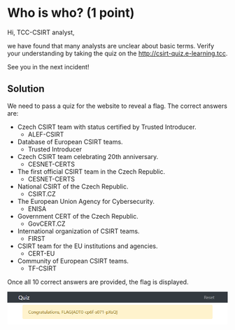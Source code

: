 # Who is who? (1 point)

Hi, TCC-CSIRT analyst,

we have found that many analysts are unclear about basic terms. Verify your
understanding by taking the quiz on the http://csirt-quiz.e-learning.tcc.

See you in the next incident!

## Solution

We need to pass a quiz for the website to reveal a flag. The correct answers are:

* Czech CSIRT team with status certified by Trusted Introducer.
  * ALEF-CSIRT
* Database of European CSIRT teams.
  * Trusted Introducer
* Czech CSIRT team celebrating 20th anniversary.
  * CESNET-CERTS
* The first official CSIRT team in the Czech Republic.
  * CESNET-CERTS
* National CSIRT of the Czech Republic.
  * CSIRT.CZ
* The European Union Agency for Cybersecurity.
  * ENISA
* Government CERT of the Czech Republic.
  * GovCERT.CZ
* International organization of CSIRT teams.
  * FIRST
* CSIRT team for the EU institutions and agencies.
  * CERT-EU
* Community of European CSIRT teams.
  * TF-CSIRT

Once all 10 correct answers are provided, the flag is displayed.

![Flag](flag.png)
